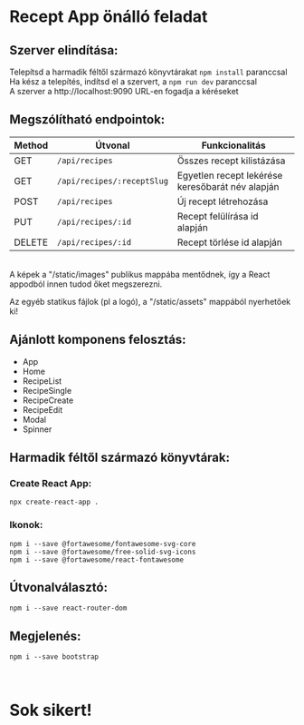 # Recept App önálló feladat

## Szerver elindítása:

Telepítsd a harmadik féltől származó könyvtárakat `npm install` paranccsal <br />
Ha kész a telepítés, indítsd el a szervert, a `npm run dev` paranccsal <br />
A szerver a http://localhost:9090 URL-en fogadja a kéréseket

## Megszólítható endpointok:

| Method | Útvonal | Funkcionalitás |
| --- | ----------- | ------------- |
| GET | `/api/recipes` | Összes recept kilistázása |
| GET | `/api/recipes/:receptSlug` | Egyetlen recept lekérése keresőbarát név alapján |
| POST | `/api/recipes` | Új recept létrehozása |
| PUT | `/api/recipes/:id` | Recept felülírása id alapján |
| DELETE | `/api/recipes/:id` | Recept törlése id alapján |

<br />
A képek a "/static/images" publikus mappába mentődnek, így a React appodból innen tudod őket megszerezni. <br />

Az egyéb statikus fájlok (pl a logó), a "/static/assets" mappából nyerhetőek ki! <br />

## Ajánlott komponens felosztás: <br />
- App
- Home
- RecipeList
- RecipeSingle
- RecipeCreate
- RecipeEdit
- Modal
- Spinner

## Harmadik féltől származó könyvtárak:

### Create React App:

`npx create-react-app .`

### Ikonok:

`npm i --save @fortawesome/fontawesome-svg-core` <br/>
`npm i --save @fortawesome/free-solid-svg-icons` <br/>
`npm i --save @fortawesome/react-fontawesome` <br/>

## Útvonalválasztó:

`npm i --save react-router-dom`

## Megjelenés:

`npm i --save bootstrap`

<br/>

# Sok sikert!
